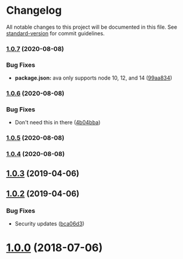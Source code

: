 # Changelog

All notable changes to this project will be documented in this file. See [standard-version](https://github.com/conventional-changelog/standard-version) for commit guidelines.

### [1.0.7](https://github.com/judahtanthony/node-aescrypt/compare/v1.0.6...v1.0.7) (2020-08-08)


### Bug Fixes

* **package.json:** ava only supports node 10, 12, and 14 ([99aa834](https://github.com/judahtanthony/node-aescrypt/commit/99aa8346b37302c57e460da0be767683ebcc6d9b))

### [1.0.6](https://github.com/judahtanthony/node-aescrypt/compare/v1.0.5...v1.0.6) (2020-08-08)


### Bug Fixes

* Don't need this in there ([4b04bba](https://github.com/judahtanthony/node-aescrypt/commit/4b04bba6050ec59b6541f4e901e8c2e8fe96d08c))

### [1.0.5](https://github.com/judahtanthony/node-aescrypt/compare/v1.0.3...v1.0.5) (2020-08-08)

### [1.0.4](https://github.com/judahtanthony/node-aescrypt/compare/v1.0.3...v1.0.4) (2020-08-08)

<a name="1.0.3"></a>
## [1.0.3](https://github.com/judahtanthony/node-aescrypt/compare/v1.0.2...v1.0.3) (2019-04-06)



<a name="1.0.2"></a>
## [1.0.2](https://github.com/judahtanthony/node-aescrypt/compare/v1.0.0...v1.0.2) (2019-04-06)


### Bug Fixes

* Security updates ([bca06d3](https://github.com/judahtanthony/node-aescrypt/commit/bca06d3))



<a name="1.0.0"></a>
# [1.0.0](https://github.com/judahtanthony/node-aescrypt/compare/v0.1.2...v1.0.0) (2018-07-06)
